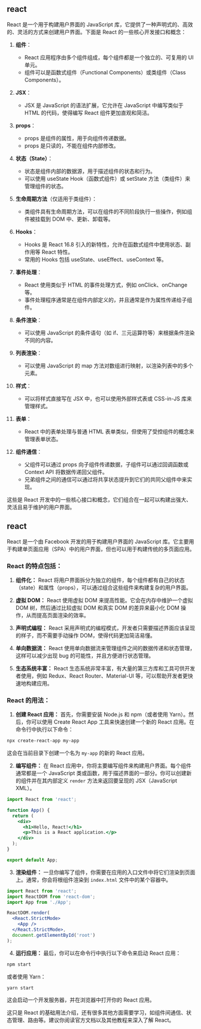 ## react
React 是一个用于构建用户界面的 JavaScript 库，它提供了一种声明式的、高效的、灵活的方式来创建用户界面。下面是 React 的一些核心开发接口和概念：

1. **组件**：
   - React 应用程序由多个组件组成，每个组件都是一个独立的、可复用的 UI 单元。
   - 组件可以是函数式组件（Functional Components）或类组件（Class Components）。

2. **JSX**：
   - JSX 是 JavaScript 的语法扩展，它允许在 JavaScript 中编写类似于 HTML 的代码，使得编写 React 组件更加直观和简洁。

3. **props**：
   - props 是组件的属性，用于向组件传递数据。
   - props 是只读的，不能在组件内部修改。

4. **状态（State）**：
   - 状态是组件内部的数据源，用于描述组件的状态和行为。
   - 可以使用 useState Hook（函数式组件）或 setState 方法（类组件）来管理组件的状态。

5. **生命周期方法**（仅适用于类组件）：
   - 类组件具有生命周期方法，可以在组件的不同阶段执行一些操作，例如组件被挂载到 DOM 中、更新、卸载等。

6. **Hooks**：
   - Hooks 是 React 16.8 引入的新特性，允许在函数式组件中使用状态、副作用等 React 特性。
   - 常用的 Hooks 包括 useState、useEffect、useContext 等。

7. **事件处理**：
   - React 使用类似于 HTML 的事件处理方式，例如 onClick、onChange 等。
   - 事件处理程序通常是在组件内部定义的，并且通常是作为属性传递给子组件。

8. **条件渲染**：
   - 可以使用 JavaScript 的条件语句（如 if、三元运算符等）来根据条件渲染不同的内容。

9. **列表渲染**：
   - 可以使用 JavaScript 的 map 方法对数组进行映射，以渲染列表中的多个元素。

10. **样式**：
    - 可以将样式直接写在 JSX 中，也可以使用外部样式表或 CSS-in-JS 库来管理样式。

11. **表单**：
    - React 中的表单处理与普通 HTML 表单类似，但使用了受控组件的概念来管理表单状态。

12. **组件通信**：
    - 父组件可以通过 props 向子组件传递数据，子组件可以通过回调函数或 Context API 将数据传递回父组件。
    - 兄弟组件之间的通信可以通过将共享状态提升到它们的共同父组件中来实现。

这些是 React 开发中的一些核心接口和概念，它们组合在一起可以构建出强大、灵活且易于维护的用户界面。

## react 

React 是一个由 Facebook 开发的用于构建用户界面的 JavaScript 库。它主要用于构建单页面应用（SPA）中的用户界面，但也可以用于构建传统的多页面应用。

### React 的特点包括：

1. **组件化：** React 将用户界面拆分为独立的组件，每个组件都有自己的状态（state）和属性（props），可以通过组合这些组件来构建复杂的用户界面。

2. **虚拟 DOM：** React 使用虚拟 DOM 来提高性能。它会在内存中维护一个虚拟 DOM 树，然后通过比较虚拟 DOM 和真实 DOM 的差异来最小化 DOM 操作，从而提高页面渲染的效率。

3. **声明式编程：** React 采用声明式的编程模式，开发者只需要描述界面应该呈现的样子，而不需要手动操作 DOM，使得代码更加简洁易懂。

4. **单向数据流：** React 使用单向数据流来管理组件之间的数据传递和状态管理，这样可以减少出现 bug 的可能性，并且方便进行状态管理。

5. **生态系统丰富：** React 生态系统非常丰富，有大量的第三方库和工具可供开发者使用，例如 Redux、React Router、Material-UI 等，可以帮助开发者更快速地构建应用。

### React 的用法：

1. **创建 React 应用：** 首先，你需要安装 Node.js 和 npm（或者使用 Yarn）。然后，你可以使用 Create React App 工具来快速创建一个新的 React 应用。在命令行中执行以下命令：

```bash
npx create-react-app my-app
```

这会在当前目录下创建一个名为 `my-app` 的新的 React 应用。

2. **编写组件：** 在 React 应用中，你将主要编写组件来构建用户界面。每个组件通常都是一个 JavaScript 类或函数，用于描述界面的一部分。你可以创建新的组件并在其内部定义 `render` 方法来返回要呈现的 JSX（JavaScript XML）。

```jsx
import React from 'react';

function App() {
  return (
    <div>
      <h1>Hello, React!</h1>
      <p>This is a React application.</p>
    </div>
  );
}

export default App;
```

3. **渲染组件：** 一旦你编写了组件，你需要在应用的入口文件中将它们渲染到页面上。通常，你会将根组件渲染到 `index.html` 文件中的某个容器中。

```jsx
import React from 'react';
import ReactDOM from 'react-dom';
import App from './App';

ReactDOM.render(
  <React.StrictMode>
    <App />
  </React.StrictMode>,
  document.getElementById('root')
);
```

4. **运行应用：** 最后，你可以在命令行中执行以下命令来启动 React 应用：

```bash
npm start
```

或者使用 Yarn：

```bash
yarn start
```

这会启动一个开发服务器，并在浏览器中打开你的 React 应用。

这只是 React 的基础用法介绍，还有很多其他方面需要学习，如组件间通信、状态管理、路由等。建议你阅读官方文档以及其他教程来深入了解 React。